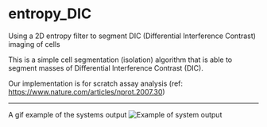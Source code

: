 # entropy_DIC
Using a 2D entropy filter to segment DIC (Differential Interference Contrast) imaging of cells

This is a simple cell segmentation (isolation) algorithm that is able to segment masses of Differential Interference Contrast (DIC).

Our implementation is for scratch assay analysis (ref: https://www.nature.com/articles/nprot.2007.30)


------------------------------
A gif example of the systems output
![Example of system output](https://github.com/Sam-Freitas/entropy_DIC/blob/master/scripts/output/Example_output/RENCA_A28_10FBS_3HAA_1.gif)
